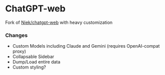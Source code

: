 # ChatGPT-web

Fork of [Niek/chatgpt-web](https://github.com/Niek/chatgpt-web) with heavy customization

### Changes

- Custom Models including Claude and Gemini (requires OpenAI-compat proxy)
- Collapsable Sidebar
- Dump/Load entire data
- Custom styling?
